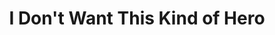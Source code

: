 --- 
title: "I Don't Want This Kind of Hero"
publishdate: "2019-1-13T16:48:46+02:00"
src: "https://365manga.net/manga/i-don-t-want-this-kind-of-hero"
image: "https://data.365manga.net/images/thumbnails/32525-i-don-t-want-this-kind-of-hero.jpg"
description: " I Don't Want This Kind of Hero manga summary: A hero who fights countless mythical creatures. A story of SPOON's remarkable efficiency!"
---